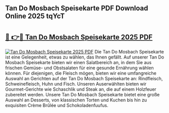 ## Tan Do Mosbach Speisekarte PDF Download Online 2025 tqYcT

# <h2><a href="http://gc6jemj.nevu.top/?p=Tan+Do+Mosbach+Speisekarte">🔗 👉🔴 Tan Do Mosbach Speisekarte 2025 PDF</a></h2>

[![Tan Do Mosbach Speisekarte 2025 PDF](https://i.imgur.com/dBaPXMq.png)](http://gc6jemj.nevu.top/?p=Tan+Do+Mosbach+Speisekarte)
Die Tan Do Mosbach Speisekarte ist eine Gelegenheit, etwas zu wählen, das Ihnen gefällt. Auf unserer Tan Do Mosbach Speisekarte bieten wir einen Salatbereich an, in dem Sie aus frischen Gemüse- und Obstsalaten für eine gesunde Ernährung wählen können. Für diejenigen, die Fleisch mögen, bieten wir eine umfangreiche Auswahl an Gerichten auf der Tan Do Mosbach Speisekarte an: Rindfleisch, Schweinefleisch, Huhn und Fisch. Unseren Auserwählten bieten wir Gourmet-Gerichte wie Schaschlik und Steak an, die auf einem Holzfeuer zubereitet werden. Unsere Tan Do Mosbach Speisekarte bietet eine große Auswahl an Desserts, von klassischen Torten und Kuchen bis hin zu exquisiten Crème Brûlée und Schokoladenfuufus.
